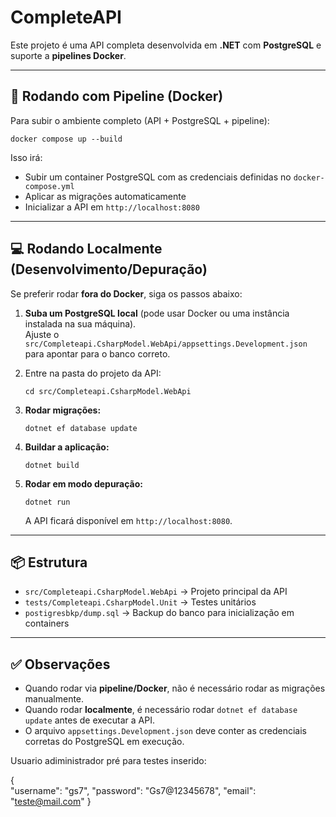
CompleteAPI
===========

Este projeto é uma API completa desenvolvida em **.NET** com **PostgreSQL** e suporte a **pipelines Docker**.

* * *

🚀 Rodando com Pipeline (Docker)
--------------------------------

Para subir o ambiente completo (API + PostgreSQL + pipeline):

    docker compose up --build

Isso irá:

*   Subir um container PostgreSQL com as credenciais definidas no `docker-compose.yml`
*   Aplicar as migrações automaticamente
*   Inicializar a API em `http://localhost:8080`

* * *

💻 Rodando Localmente (Desenvolvimento/Depuração)
-------------------------------------------------

Se preferir rodar **fora do Docker**, siga os passos abaixo:

1.  **Suba um PostgreSQL local** (pode usar Docker ou uma instância instalada na sua máquina).  
    Ajuste o `src/Completeapi.CsharpModel.WebApi/appsettings.Development.json` para apontar para o banco correto.
2.  Entre na pasta do projeto da API:
    
        cd src/Completeapi.CsharpModel.WebApi
    
3.  **Rodar migrações:**
    
        dotnet ef database update
    
4.  **Buildar a aplicação:**
    
        dotnet build
    
5.  **Rodar em modo depuração:**
    
        dotnet run
    
    A API ficará disponível em `http://localhost:8080`.

* * *

📦 Estrutura
------------

*   `src/Completeapi.CsharpModel.WebApi` → Projeto principal da API
*   `tests/Completeapi.CsharpModel.Unit` → Testes unitários
*   `postigresbkp/dump.sql` → Backup do banco para inicialização em containers

* * *

✅ Observações
-------------

*   Quando rodar via **pipeline/Docker**, não é necessário rodar as migrações manualmente.
*   Quando rodar **localmente**, é necessário rodar `dotnet ef database update` antes de executar a API.
*   O arquivo `appsettings.Development.json` deve conter as credenciais corretas do PostgreSQL em execução.

Usuario adiministrador pré para testes inserido:

{  
  "username": "gs7",
  "password": "Gs7@12345678",
  "email": "teste@mail.com"
}